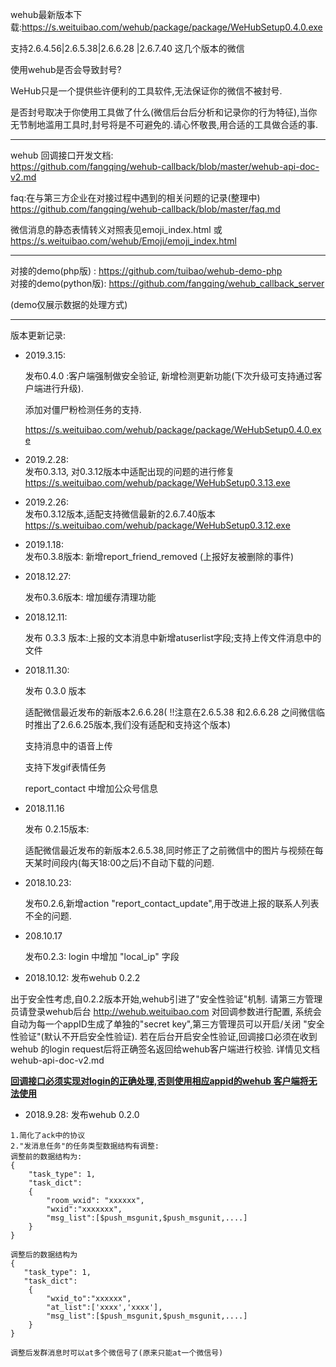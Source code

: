 
wehub最新版本下载:https://s.weituibao.com/wehub/package/package/WeHubSetup0.4.0.exe

支持2.6.4.56|2.6.5.38|2.6.6.28 |2.6.7.40 这几个版本的微信

使用wehub是否会导致封号?

WeHub只是一个提供些许便利的工具软件,无法保证你的微信不被封号.

是否封号取决于你使用工具做了什么(微信后台后分析和记录你的行为特征),当你无节制地滥用工具时,封号将是不可避免的.请心怀敬畏,用合适的工具做合适的事.

------

wehub 回调接口开发文档:  
https://github.com/fangqing/wehub-callback/blob/master/wehub-api-doc-v2.md

faq:在与第三方企业在对接过程中遇到的相关问题的记录(整理中)     
https://github.com/fangqing/wehub-callback/blob/master/faq.md

微信消息的静态表情转义对照表见emoji_index.html 或
https://s.weituibao.com/wehub/Emoji/emoji_index.html

------
对接的demo(php版) : https://github.com/tuibao/wehub-demo-php  
对接的demo(python版): https://github.com/fangqing/wehub_callback_server  

(demo仅展示数据的处理方式)

------
版本更新记录:  

- 2019.3.15:

  发布0.4.0 :客户端强制做安全验证, 新增检测更新功能(下次升级可支持通过客户端进行升级).

  添加对僵尸粉检测任务的支持.

  https://s.weituibao.com/wehub/package/package/WeHubSetup0.4.0.exe

- 2019.2.28:   
发布0.3.13, 对0.3.12版本中适配出现的问题的进行修复  
https://s.weituibao.com/wehub/package/WeHubSetup0.3.13.exe

- 2019.2.26:   
  发布0.3.12版本,适配支持微信最新的2.6.7.40版本  
  https://s.weituibao.com/wehub/package/WeHubSetup0.3.12.exe

- 2019.1.18:   
  发布0.3.8版本:  新增report_friend_removed (上报好友被删除的事件)

- 2018.12.27:

    发布0.3.6版本:  增加缓存清理功能  

-  2018.12.11:

   发布 0.3.3 版本:上报的文本消息中新增atuserlist字段;支持上传文件消息中的文件


- 2018.11.30:

  发布 0.3.0 版本
  
  适配微信最近发布的新版本2.6.6.28( !!注意在2.6.5.38 和2.6.6.28 之间微信临时推出了2.6.6.25版本,我们没有适配和支持这个版本)

  支持消息中的语音上传

  支持下发gif表情任务

  report_contact 中增加公众号信息

- 2018.11.16

  发布 0.2.15版本:

  适配微信最近发布的新版本2.6.5.38,同时修正了之前微信中的图片与视频在每天某时间段内(每天18:00之后)不自动下载的问题.

- 2018.10.23:

  发布0.2.6,新增action "report_contact_update",用于改进上报的联系人列表不全的问题.

- 208.10.17

   发布0.2.3: login 中增加 "local_ip" 字段

-  2018.10.12:
    发布wehub 0.2.2

出于安全性考虑,自0.2.2版本开始,wehub引进了"安全性验证"机制. 请第三方管理员请登录wehub后台 http://wehub.weituibao.com  对回调参数进行配置, 系统会自动为每一个appID生成了单独的"secret key",第三方管理员可以开启/关闭 "安全性验证"(默认不开启安全性验证). 若在后台开启安全性验证,回调接口必须在收到 wehub 的login request后将正确签名返回给wehub客户端进行校验. 详情见文档 wehub-api-doc-v2.md

<u>**回调接口必须实现对login的正确处理,否则使用相应appid的wehub 客户端将无法使用**</u>



- 2018.9.28:
  发布wehub 0.2.0

```
1.简化了ack中的协议
2."发消息任务"的任务类型数据结构有调整:  
调整前的数据结构为:
{
    "task_type": 1,  
    "task_dict":
    {
    	"room_wxid": "xxxxxx",  
    	"wxid":"xxxxxxx",	   				  
    	"msg_list":[$push_msgunit,$push_msgunit,....]
	}
}

调整后的数据结构为
{
   "task_type": 1,  
   "task_dict":
    {
        "wxid_to":"xxxxxx",  	
        "at_list":['xxxx','xxxx'],  
    	"msg_list":[$push_msgunit,$push_msgunit,....]
	}
}

调整后发群消息时可以at多个微信号了(原来只能at一个微信号)
```
